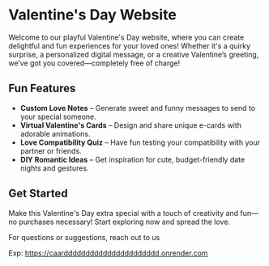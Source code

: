 # Valentine's Day  Website

Welcome to our playful Valentine's Day website, where you can create delightful and fun experiences for your loved ones! Whether it's a quirky surprise, a personalized digital message, or a creative Valentine’s greeting, we’ve got you covered—completely free of charge!

## Fun Features
- **Custom Love Notes** – Generate sweet and funny messages to send to your special someone.
- **Virtual Valentine's Cards** – Design and share unique e-cards with adorable animations.
- **Love Compatibility Quiz** – Have fun testing your compatibility with your partner or friends.
- **DIY Romantic Ideas** – Get inspiration for cute, budget-friendly date nights and gestures.

## Get Started
Make this Valentine's Day extra special with a touch of creativity and fun—no purchases necessary! Start exploring now and spread the love.

For questions or suggestions, reach out to us

Exp: https://caardddddddddddddddddddddd.onrender.com
